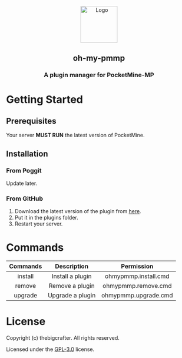 <div align="center">
  <a href="https://github.com/thebigcrafter/oh-my-pmmp">
    <img src="assets/icon.jpg" alt="Logo" width="100" height="100">
  </a>

  <h2 align="center">oh-my-pmmp</h2>

  <h3 align="center">
    A plugin manager for PocketMine-MP
  </h3>
</div>

# Getting Started

## Prerequisites

Your server **MUST RUN** the latest version of PocketMine.

## Installation

### From Poggit

Update later.

### From GitHub

1. Download the latest version of the plugin from [here](https://github.com/thebigcrafter/oh-my-pmmp/releases).
2. Put it in the plugins folder.
3. Restart your server.

# Commands

| Commands |    Description   |      Permission      |
|:--------:|:----------------:|:--------------------:|
|  install | Install a plugin | ohmypmmp.install.cmd |
|  remove  |  Remove a plugin |  ohmypmmp.remove.cmd |
|  upgrade | Upgrade a plugin | ohmypmmp.upgrade.cmd |

# License

Copyright (c) thebigcrafter. All rights reserved.

Licensed under the [GPL-3.0](https://github.com/thebigcrafter/oh-my-pmmp/blob/main/LICENSE) license.
